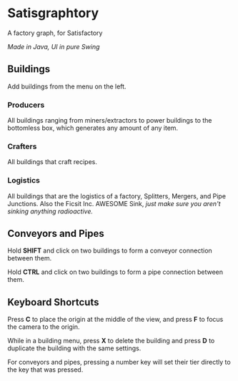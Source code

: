 # Satisgraphtory
A factory graph, for Satisfactory

_Made in Java, UI in pure Swing_

## Buildings
Add buildings from the menu on the left.

### Producers
All buildings ranging from miners/extractors to power buildings to the bottomless box, which generates any amount of any item.

### Crafters
All buildings that craft recipes.

### Logistics
All buildings that are the logistics of a factory, Splitters, Mergers, and Pipe Junctions. Also the Ficsit Inc. AWESOME Sink, _just make sure you aren't sinking anything radioactive._


## Conveyors and Pipes

Hold **SHIFT** and click on two buildings to form a conveyor connection between them.

Hold **CTRL** and click on two buildings to form a pipe connection between them.

## Keyboard Shortcuts

Press **C** to place the origin at the middle of the view, and press **F** to focus the camera to the origin.

While in a building menu, press **X** to delete the building and press **D** to duplicate the building with the same settings.

For conveyors and pipes, pressing a number key will set their tier directly to the key that was pressed.
